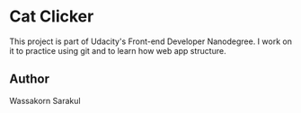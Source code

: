 # Cat Clicker #
This project is part of Udacity's Front-end Developer Nanodegree. I work on it to practice using git and to learn how web app structure.

## Author ##
Wassakorn Sarakul
